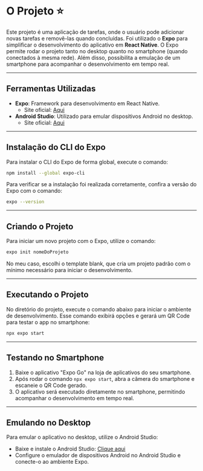 # O Projeto ⭐

Este projeto é uma aplicação de tarefas, onde o usuário pode adicionar novas tarefas e removê-las quando concluídas. Foi utilizado o **Expo** para simplificar o desenvolvimento do aplicativo em **React Native**. O Expo permite rodar o projeto tanto no desktop quanto no smartphone (quando conectados à mesma rede). Além disso, possibilita a emulação de um smartphone para acompanhar o desenvolvimento em tempo real.

---

## Ferramentas Utilizadas

- **Expo**: Framework para desenvolvimento em React Native.
  - Site oficial: [Aqui](https://expo.dev/)
- **Android Studio**: Utilizado para emular dispositivos Android no desktop.
  - Site oficial: [Aqui](https://developer.android.com/studio)

---

## Instalação do CLI do Expo

Para instalar o CLI do Expo de forma global, execute o comando:

```bash
npm install --global expo-cli
```

Para verificar se a instalação foi realizada corretamente, confira a versão do Expo com o comando:

```bash
expo --version
```

---

## Criando o Projeto

Para iniciar um novo projeto com o Expo, utilize o comando:

```bash
expo init nomeDoProjeto
```

No meu caso, escolhi o template blank, que cria um projeto padrão com o mínimo necessário para iniciar o desenvolvimento.

---

## Executando o Projeto

No diretório do projeto, execute o comando abaixo para iniciar o ambiente de desenvolvimento. Esse comando exibirá opções e gerará um QR Code para testar o app no smartphone:

```bash
npx expo start
```

---

## Testando no Smartphone

1. Baixe o aplicativo "Expo Go" na loja de aplicativos do seu smartphone.
2. Após rodar o comando `npx expo start`, abra a câmera do smartphone e escaneie o QR Code gerado.
3. O aplicativo será executado diretamente no smartphone, permitindo acompanhar o desenvolvimento em tempo real.

---

## Emulando no Desktop

Para emular o aplicativo no desktop, utilize o Android Studio:

* Baixe e instale o Android Studio: [Clique aqui](https://developer.android.com/studio)
* Configure o emulador de dispositivos Android no Android Studio e conecte-o ao ambiente Expo.